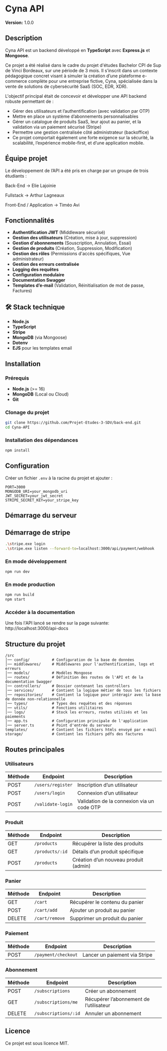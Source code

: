 # Cyna API

**Version:** 1.0.0  

## Description
Cyna API est un backend développé en **TypeScript** avec **Express.js** et **Mongoose**.

Ce projet a été réalisé dans le cadre du projet d'études Bachelor CPI de Sup de Vinci Bordeaux, sur une période de 3 mois.
Il s’inscrit dans un contexte pédagogique concret visant à simuler la création d’une plateforme e-commerce complète pour une entreprise fictive, Cyna, spécialisée dans la vente de solutions de cybersécurité SaaS (SOC, EDR, XDR).

L'objectif principal était de concevoir et développer une API backend robuste permettant de :

- Gérer des utilisateurs et l’authentification (avec validation par OTP)
- Mettre en place un système d’abonnements personnalisables
- Gérer un catalogue de produits SaaS, leur ajout au panier, et la validation via un paiement sécurisé (Stripe)
- Permettre une gestion centralisée côté administrateur (backoffice)
- Ce projet comportait également une forte exigence sur la sécurité, la scalabilité, l’expérience mobile-first, et d’une application mobile.

## Équipe projet
Le développement de l’API a été pris en charge par un groupe de trois étudiants :

Back-End -> Elie Lajoinie

Fullstack -> Arthur Lagneaux

Front-End / Application -> Timéo Avi

## Fonctionnalités
- **Authentification JWT** (Middleware sécurisé)
- **Gestion des utilisateurs** (Création, mise à jour, suppression)
- **Gestion d'abonnements** (Souscription, Annulation, Essai)
- **Gestion de produits** (Création, Suppression, Modification)
- **Gestion des rôles** (Permissions d'accès spécifiques, Vue administrateur)
- **Gestion des erreurs centralisée**
- **Logging des requêtes**
- **Configuration modulaire**
- **Documentation Swagger**
- **Templates d’e-mail** (Validation, Réinitialisation de mot de passe, Factures)

## 🛠️ Stack technique

- **Node.js**
- **TypeScript**
- **Stripe**
- **MongoDB** (via Mongoose)
- **Dotenv**
- **EJS** pour les templates email
  
## Installation

### Prérequis
- **Node.js** (>= 16)
- **MongoDB** (Local ou Cloud)
- **Git**

### Clonage du projet
```bash
git clone https://github.com/Projet-Etudes-3-SDV/back-end.git
cd Cyna-API
```

### Installation des dépendances
```bash
npm install
```

## Configuration
Créer un fichier `.env` à la racine du projet et ajouter :
```env
PORT=3000
MONGODB_URI=your_mongodb_uri
JWT_SECRET=your_jwt_secret
STRIPE_SECRET_KEY=your_stripe_key
```

## Démarrage du serveur

## Démarrage de stripe
```bash
.\stripe.exe login
.\stripe.exe listen --forward-to=localhost:3000/api/payment/webhook
```

### En mode développement
```bash
npm run dev
```

### En mode production
```bash
npm run build
npm start
```

### Accéder à la documentation
Une fois l'API lancé se rendre sur la page suivante: http://localhost:3000/api-docs

## Structure du projet
```
/src
│── config/          # Configuration de la base de données
│── middlewares/     # Middlewares pour l'authentification, logs et erreurs
│── models/          # Modèles Mongoose
│── routes/          # Définition des routes de l'API et de la documentation Swagger
│── controllers/     # Dossier contenant les controllers
│── services/        # Contient la logique métier de tous les fichiers
│── repositories/    # Contient la logique pour intéragir avec la base de donnée non-relationnelle
│── types/           # Types des requêtes et des réponses
│── utils/           # Fonctions utilitaires
│── logs/            # Stock les erreurs, routes utilisés et les paiements
│── app.ts           # Configuration principale de l'application
│── server.ts        # Point d'entrée du serveur
templates/           # Contient les fichiers htmls envoyé par e-mail
storage/             # Contient les fichiers pdfs des factures

```

## Routes principales

### Utilisateurs
| Méthode | Endpoint          | Description                                |
| ------- | ----------------- | ------------------------------------------ |
| POST    | `/users/register` | Inscription d’un utilisateur               |
| POST    | `/users/login`    | Connexion d’un utilisateur                 |
| POST    | `/validate-login` | Validation de la connexion via un code OTP |

### Produit
| Méthode | Endpoint        | Description                           |
| ------- | --------------- | ------------------------------------- |
| GET     | `/products`     | Récupérer la liste des produits       |
| GET     | `/products/:id` | Détails d’un produit spécifique       |
| POST    | `/products`     | Création d’un nouveau produit (admin) |

### Panier
| Méthode | Endpoint       | Description                    |
| ------- | -------------- | ------------------------------ |
| GET     | `/cart`        | Récupérer le contenu du panier |
| POST    | `/cart/add`    | Ajouter un produit au panier   |
| DELETE  | `/cart/remove` | Supprimer un produit du panier |

### Paiement
| Méthode | Endpoint            | Description                   |
| ------- | ------------------- | ----------------------------- |
| POST    | `/payment/checkout` | Lancer un paiement via Stripe |

### Abonnement
| Méthode | Endpoint             | Description                             |
| ------- | -------------------- | --------------------------------------- |
| POST    | `/subscriptions`     | Créer un abonnement                     |
| GET     | `/subscriptions/me`  | Récupérer l’abonnement de l’utilisateur |
| DELETE  | `/subscriptions/:id` | Annuler un abonnement                   |


## Licence
Ce projet est sous licence MIT.

